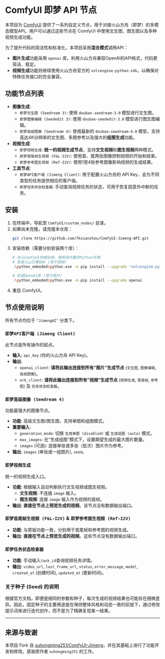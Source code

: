 # ComfyUI 即梦 API 节点

本项目为 [ComfyUI](https://github.com/comfyanonymous/ComfyUI) 提供了一系列自定义节点，用于对接火山方舟（即梦）的多模态模型API。用户可以通过这些节点在 ComfyUI 中使用文生图、图生图以及多种视频生成功能。

为了提升代码的简洁性和标准化，本项目采用**混合模式**调用API：

  * **图片生成**功能采用 `openai` 库，利用火山方舟兼容OpenAI的API格式，代码更简洁、稳定。
  * **视频生成**功能则继续使用火山方舟官方的 `volcengine-python-sdk`，以确保对特殊任务接口的完全兼容。

## 功能节点列表

  * **图像生成**:
      * `即梦文生图 (Seedream 3)`: 使用 `doubao-seedream-3.0` 模型进行文生图。
      * `即梦图像编辑 (Seededit 3)`: 使用 `doubao-seededit-3.0` 模型进行图生图编辑。
      * `即梦高级图像 (Seedream 4)`: 使用最新的 `doubao-seedream-4.0` 模型，支持高达4K分辨率的文生图、多图参考以及强大的**组图生成**功能。
  * **视频生成**:
      * `即梦视频生成`: **统一的视频生成节点**，支持**文生视频**和**图生视频**两种模式。
      * `即梦首尾帧生视频 (F&L-I2V)`: 使用首、尾两张图像控制视频的开始和结束。
      * `即梦参考图生视频 (Ref-I2V)`: 使用1至4张参考图像影响视频的生成结果。
  * **工具节点**:
      * `即梦API客户端 (Jimeng Client)`: 用于配置火山方舟的 API Key，会为不同类型的任务提供相应的客户端。
      * `即梦任务状态检查器`: 手动查询视频任务的状态，可用于恢复因意外中断的任务。

## 安装

1.  在终端中，导航至 `ComfyUI/custom_nodes/` 目录。
2.  如果尚未克隆，请克隆本仓库：
    ```bash
    git clone https://github.com/fkxianzhou/ComfyUI-Jimeng-API.git
    ```
3.  安装依赖（需要分别安装两个库）：
    ```bash
    # 进入ComfyUI的根目录，使用其内置的Python环境
    # 安装火山引擎SDK (用于视频)
    .\python_embeded\python.exe -m pip install --upgrade "volcengine-python-sdk[ark]"

    # 安装OpenAI库 (用于图片)
    .\python_embeded\python.exe -m pip install --upgrade openai
    ```
4.  重启 ComfyUI。

## 节点使用说明

所有节点均位于 `"JimengAI"` 分类下。

### `即梦API客户端 (Jimeng Client)`

此节点是所有操作的起点。

  * **输入**: `api_key` (你的火山方舟 API Key)。
  * **输出**:
      * `openai_client`: **请将此输出连接到所有“图片”生成节点** (`文生图`, `图像编辑`, `高级图像`)。
      * `ark_client`: **请将此输出连接到所有“视频”生成节点** (`视频生成`, `首尾帧`, `参考图`) 及 `任务状态检查器`。

### `即梦高级图像 (Seedream 4)`

功能最强大的图像节点。

  * **功能**: 高级文生图/图生图，支持单图和组图模式。
  * **重要输入**:
      * `generation_mode`: 切换 `生成单图 (disabled)` 或 `生成组图 (auto)` 模式。
      * `max_images`: 在“生成组图”模式下，设置期望生成的最大图片数量。
      * `images` (可选): 连接单张或多张（批次）图片作为参考。
  * **输出**: `images` (单张或一组图片), `seed`。

### `即梦视频生成`

统一的视频生成入口。

  * **功能**: 根据输入自动判断执行文生视频或图生视频。
      * **文生视频**: 不连接 `image` 输入。
      * **图生视频**: 连接 `image` 输入作为视频的首帧。
  * **输出**: **直接在节点上预览生成的视频**。该节点没有数据输出端口。

### `即梦首尾帧生视频 (F&L-I2V)` & `即梦参考图生视频 (Ref-I2V)`

  * **功能**: 与原版功能一致，分别用于首尾帧和参考图的视频生成。
  * **输出**: **直接在节点上预览生成的视频**。这些节点没有数据输出端口。

### `即梦任务状态检查器`

  * **功能**: 手动输入`task_id`查询视频任务详情。
  * **输出**: `video_url`, `last_frame_url`, `status`, `error_message`, `model`, `created_at` (创建时间), `updated_at` (更新时间)。

### 关于种子 (Seed) 的说明

根据官方文档，即便是相同的参数和种子，每次生成的视频结果也可能存在细微差异。因此，固定种子的主要用途是在保持整体风格和动态一致的前提下，通过修改提示词来进行迭代创作，而不是为了精确复现某一结果。

-----

## 来源与致谢

本项目 Fork 自 [xuhongming251/ComfyUI-Jimeng](https://github.com/xuhongming251/ComfyUI-Jimeng)，并在其基础上进行了功能开发和修改。感谢原作者 `xuhongming251` 的工作。
